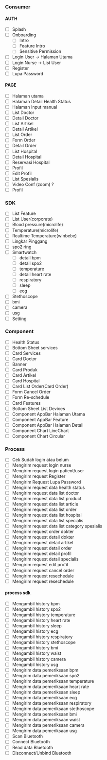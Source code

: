 ### Consumer

#### AUTH
- [ ] Splash
- [ ] Onboarding
  - [ ] Intro
  - [ ] Feature Intro
  - [ ] Sensitive Permission
- [ ] Login User -> Halaman Utama
- [ ] Login Nurse -> List User
- [ ] Register
- [ ] Lupa Password
#### PAGE 
- [ ] Halaman utama
- [ ] Halaman Detail Health Status
- [ ] Halaman Input manual
- [ ] List Doctor
- [ ] Detail Doctor
- [ ] List Artikel
- [ ] Detail Artikel
- [ ] List Order
- [ ] Form Order
- [ ] Detail Order
- [ ] List Hospital
- [ ] Detail Hospital
- [ ] Reservasi Hospital
- [ ] Profil
- [ ] Edit Profil
- [ ] List Spesialis
- [ ] Video Conf (zoom) ?
- [ ] Profil

### SDK
- [ ] List Feature
- [ ] List User(corporate)
- [ ] Blood pressure(microlife)
- [ ] Temperature(microlife)
- [ ] Realtime Temperature(winbebe)
- [ ] Lingkar Pinggang
- [ ] spo2 ring
- [ ] Smartwatch
  - [ ] detail bpm
  - [ ] detail spo2
  - [ ] temperature
  - [ ] detail heart rate
  - [ ] respiratory
  - [ ] sleep
  - [ ] ecg
- [ ] Stethoscope
- [ ] bmi
- [ ] camera
- [ ] usg
- [ ] Setting

### Component
- [ ] Health Status
- [ ] Bottom Sheet services
- [ ] Card Services
- [ ] Card Doctor
- [ ] Banner
- [ ] Card Produk
- [ ] Card Artikel
- [ ] Card Hospital
- [ ] Card List Order(Card Order)
- [ ] Form Cancel Order
- [ ] Form Re-schedule
- [ ] Card Features
- [ ] Bottom Sheet List Devices
- [ ] Component AppBar Halaman Utama
- [ ] Component AppBar Feature
- [ ] Component AppBar Halaman Detail
- [ ] Component Chart LineChart
- [ ] Component Chart Circular

### Process
- [ ] Cek Sudah login atau belum 
- [ ] Mengirim request login nurse
- [ ] Mengirim request login patient/user
- [ ] Mengirim request Register
- [ ] Mengirim Request Lupa Password
- [ ] Mengirim request data health status
- [ ] Mengirim request data list doctor
- [ ] Mengirim request data list product
- [ ] Mengirim request data list article
- [ ] Mengirim request data list order
- [ ] Mengirim request data list hospital
- [ ] Mengirim request data list specialis
- [ ] Mengirim request data list category spesialis
- [ ] Mengirim request order dokter
- [ ] Mengirim request detail dokter
- [ ] Mengirim request detail artikel
- [ ] Mengirim request detail order
- [ ] Mengirim request detail profil
- [ ] Mengirim request detail specialis
- [ ] Mengirim request edit profil
- [ ] Mengirim request cancel order
- [ ] Mengirim request resechedule
- [ ] Mengirim request resechedule
#### process sdk
- [ ] Mengambil history bpm
- [ ] Mengambil history spo2
- [ ] Mengambil history temperature
- [ ] Mengambil history heart rate
- [ ] Mengambil history sleep
- [ ] Mengambil history ecg
- [ ] Mengambil history respiratory
- [ ] Mengambil history stethoscope
- [ ] Mengambil history bmi
- [ ] Mengambil history waist
- [ ] Mengambil history camera
- [ ] Mengambil history usg
- [ ] Mengirim data pemeriksaan bpm
- [ ] Mengirim data pemeriksaan spo2
- [ ] Mengirim data pemeriksaan temperature
- [ ] Mengirim data pemeriksaan heart rate
- [ ] Mengirim data pemeriksaan sleep
- [ ] Mengirim data pemeriksaan ecg
- [ ] Mengirim data pemeriksaan respiratory
- [ ] Mengirim data pemeriksaan stethoscope
- [ ] Mengirim data pemeriksaan bmi
- [ ] Mengirim data pemeriksaan waist
- [ ] Mengirim data pemeriksaan camera
- [ ] Mengirim data pemeriksaan usg
- [ ] Scan Bluetooth 
- [ ] Connect Bluetooth 
- [ ] Read data Bluetooth 
- [ ] Disconnect/Unbind Bluetooth 
